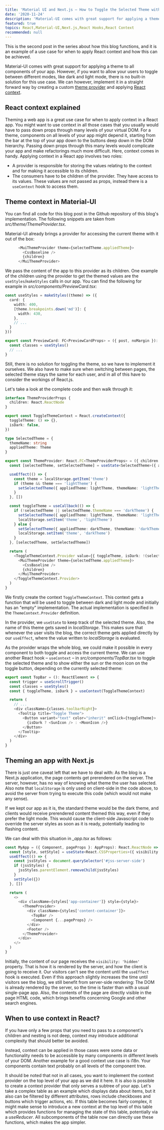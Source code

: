 ```yaml
---
title: 'Material UI and Next.js – How to Toggle the Selected Theme with React Context'
date: '2020-11-24'
description: 'Material-UI comes with great support for applying a theme to all components of your app. However, if you want to allow your users to toggle between different modes, like dark and light mode, there is no built-in solution for this use case. In this post, we are going to see how this feature can be easily implemented with React context.'
featured: true
topics: React,Material-UI,Next.js,React Hooks,React Context
recommended: null
---
```


This is the second post in the series about how this blog functions, and it is an example of a use case for when to apply React context and how this can be achieved.

Material-UI comes with great support for applying a theme to all components of your app. However, if you want to allow your users to toggle between different modes, like dark and light mode, there is no built-in solution for this use case.
We can however, implement it in a straight forward way by creating a custom [theme provider](https://material-ui.com/customization/theming/#theme-provider) 
and applying [React context](https://reactjs.org/docs/context.html).

## React context explained

Theming a web app is a great use case for when to apply context in a React app. You might want to use
context in all those cases that you usually would have to pass down props through many levels of your virtual DOM.
For a theme, components on all levels of your app might depend it, starting from the bar at the top of your app down to the buttons deep down in the DOM hierarchy. Passing down props through this many levels would complicate your app and make refactorings much more difficult. Here, context comes in handy. Applying context in a React app involves two roles:

* A provider is responsible for storing the values relating to the context and for making it accessible to its children.
* The consumers have to be children of the provider. They have access to its values. These values are not passed as props,
instead there is a `useContext` hook to access them.

## Theme context in Material-UI

You can find all code for this blog post in the Github repository of this blog's implementation.
The following snippets are taken from _src/theme/ThemeProvider.tsx_.

Material-UI already brings a provider for accessing the current theme with it out of the box:

```typescript
      <MuiThemeProvider theme={selectedTheme.appliedTheme}>
        <CssBaseline />
        {children}
      </MuiThemeProvider>
```

We pass the content of the app to this provider as its children. One example of the children
using the provider to get the themed values are the `useStyles`/`makeStyles` calls in our app.
You can find the following for example in _src/components/PreviewCard.tsx_:
```typescript
const useStyles = makeStyles((theme) => ({
  card: {
    width: 400,
    [theme.breakpoints.down('md')]: {
      width: 430,
    },
    // ...
  }
}))

export const PreviewCard: FC<PreviewCardProps> = ({ post, noMargin }): ReactElement => {
  const classes = useStyles()
  // ...
}
```

Still, there is no solution for toggling the theme, so we have to implement it ourselves.
We also have to make sure when switching between pages, the selected theme stays the same for each user,
and in all of this have to consider the workings of React.js.

Let's take a look at the complete code and then walk through it:

```typescript
interface ThemeProviderProps {
  children: React.ReactNode
}

export const ToggleThemeContext = React.createContext({
  toggleTheme: () => {},
  isDark: false,
})

type SelectedTheme = {
  themeName: string
  appliedTheme: Theme
}

export const ThemeProvider: React.FC<ThemeProviderProps> = ({ children }: ThemeProviderProps) => {
  const [selectedTheme, setSelectedTheme] = useState<SelectedTheme>({ appliedTheme: darkTheme, themeName: 'darkTheme' })

  useEffect(() => {
    const theme = localStorage.getItem('theme')
    if (theme && theme === 'lightTheme') {
      setSelectedTheme({ appliedTheme: lightTheme, themeName: 'lightTheme' })
    }
  }, [])

  const toggleTheme = useCallback(() => {
    if (!selectedTheme || selectedTheme.themeName === 'darkTheme') {
      setSelectedTheme({ appliedTheme: lightTheme, themeName: 'lightTheme' })
      localStorage.setItem('theme', 'lightTheme')
    } else {
      setSelectedTheme({ appliedTheme: darkTheme, themeName: 'darkTheme' })
      localStorage.setItem('theme', 'darkTheme')
    }
  }, [selectedTheme, setSelectedTheme])

  return (
    <ToggleThemeContext.Provider value={{ toggleTheme, isDark: !(selectedTheme.themeName === 'lightTheme') }}>
      <MuiThemeProvider theme={selectedTheme.appliedTheme}>
        <CssBaseline />
        {children}
      </MuiThemeProvider>
    </ToggleThemeContext.Provider>
  )
}
``` 
We firstly create the context ``ToggleThemeContext``. This context gets a function that will be used to toggle between dark
and light mode and initially has an "empty" implementation. The actual implementation is specified in the ``ThemeContext.Provider`` definition.

In the provider, we ``useState`` to keep track of the selected theme. Also, the name of this theme gets saved in _localStorage_.
This makes sure that whenever the user visits the blog, the correct theme gets applied directly by our ``useEffect``, where the value
written to _localStorage_ is evaluated.

As the provider wraps the whole blog, we could make it possible in every component to both toggle and access the current theme.
We can use another React hook – ``useContext`` – in _src/components/TopBar.tsx_ to toggle the selected theme and to show either
the sun or the moon icon on the toggle button, depending on the currently selected theme:
```typescript
export const TopBar = (): ReactElement => {
  const trigger = useScrollTrigger()
  const classes = useStyles()
  const { toggleTheme, isDark } = useContext(ToggleThemeContext)

  return (
    // ...
    <div className={classes.toolbarRight}>
      <Tooltip title="Toggle Theme">
        <Button variant="text" color="inherit" onClick={toggleTheme}>
          {isDark ? <SunIcon /> : <MoonIcon />}
        </Button>
      </Tooltip>
    </div>
  )
}
```

## Theming an app with Next.js
There is just one caveat left that we have to deal with: As the blog is a Next.js application, the page contents get prerendered
on the server. The server, however, has no way of knowing what theme the user has selected. Also note that ``localStorage`` is only
used on client-side in the code above, to avoid the server from trying to execute this code (which would not make any sense).

If we kept our app as it is, the standard theme would be the dark theme, and clients would receive prerendered content themed this way, even if they prefer the light mode. This would cause the client-side Javascript code to override the server styles as soon as it is ready, potentially leading to flashing content.

We can deal with this situation in _\_app.tsx_ as follows:

```typescript
const MyApp = ({ Component, pageProps }: AppProps): React.ReactNode => {
  const [style, setStyle] = useState<React.CSSProperties>({ visibility: 'hidden' })
  useEffect(() => {
    const jssStyles = document.querySelector('#jss-server-side')
    if (jssStyles) {
      jssStyles.parentElement.removeChild(jssStyles)
    }
    setStyle({})
  }, [])

  return (
    <>
      <div className={styles['app-container']} style={style}>
        <ThemeProvider>
          <div className={styles['content-container']}>
            <TopBar />
            <Component {...pageProps} />
          </div>
          <Footer />
        </ThemeProvider>
      </div>
    </>
  )
}
```

Initially, the content of our page receives the ``visibility: 'hidden'`` property. That is how it is rendered by the server,
and how the client is going to receive it. Our visitors can't see the content until the ``useEffect`` hook is executed.
Even if this approach slightly increases the time until visitors see the blog, we still benefit from 
server-side rendering: The DOM is already rendered by the server, so the time is faster than with a usual single-page app.
Also, the contents of the page are directly visible in the page HTML code, which brings benefits concerning Google and other 
search engines.

## When to use context in React?
If you have only a few props that you need to pass to a component's children and nesting is not deep, context may introduce
additional complexity that should better be avoided. 

Instead, context can be applied in those cases were some data or functionality needs to be accessible by many components in different levels
of your DOM. Another example for a good context use case is i18n. Your components contain text probably on all levels of the component tree.


It should be noted that not in all cases, you want to implement the context provider on the top level of your app
as we did it here. It is also is possible to create a context provider that only serves a subtree of your app. Let's take
a complex table as an example which displays data about items, but it also can be filtered by different attributes, rows 
include checkboxes and buttons which trigger actions, etc. If this table becomes fairly complex, it might make sense
to introduce a new context at the top level of this table which provides functions for managing the state of this table,
potentially via a _useReducer_. All subcomponents of the table now can directly use these functions, which makes the app simpler.